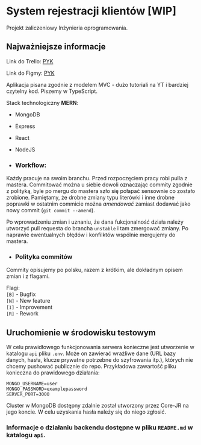 # System rejestracji klientów [WIP]

Projekt zaliczeniowy Inżynieria oprogramowania.

## Najważniejsze informacje

Link do Trello: [PYK](https://trello.com/projektinynieraiaoprogramowania)

Link do Figmy: [PYK](https://www.figma.com/file/Vjsph7n1hasTuwlSo9PbST/System-rejestracji-i-kolejkowania?node-id=116%3A369)

Aplikacja pisana zgodnie z modelem MVC - dużo tutoriali na YT i bardziej czytelny kod.
Piszemy w TypeScript.

Stack technologiczny **MERN**:

- MongoDB
- Express
- React
- NodeJS

- ### Workflow:

Każdy pracuje na swoim branchu. Przed rozpoczęciem pracy robi pulla z mastera. Commitować można u siebie dowoli
oznaczając commity zgodnie z polityką, byle po mergu do mastera szło się połapać sensownie co zostało zrobione.
Pamiętamy, że drobne zmiany typu literówki i inne drobne poprawki w ostatnim commicie można _amendować_ zamiast dodawać
jako nowy commit (`git commit --amend`).

Po wprowadzeniu zmian i uznaniu, że dana fukcjonalność działa należy utworzyć pull requesta do brancha `unstable` i tam
zmergować zmiany. Po naprawie ewentualnych błędów i konfilktów wspólnie mergujemy do mastera.

- ### Polityka commitów

Commity opisujemy po polsku, razem z krótkim, ale dokładnym opisem zmian i z flagami.

Flagi:\
`[B]` - Bugfix\
`[N]` - New feature\
`[I]` - Improvement\
`[R]` - Rework

## Uruchomienie w środowisku testowym

W celu prawidłowego funkcjonowania serwera konieczne jest utworzenie w katalogu `api` pliku `.env`. Może on zawierać
wrażliwe dane (URL bazy danych, hasła, klucze prywatne potrzebne do szyfrowania itp.), których nie chcemy pushować
publicznie do repo. Przykładowa zawartość pliku konieczna do prawidowego działania:

```
MONGO_USERNAME=user
MONGO_PASSWORD=examplepassword
SERVER_PORT=3000
```

Cluster w MongoDB dostępny zdalnie został utworzony przez Core-JR na jego koncie. W celu uzyskania hasła należy się do
niego zgłosić.

### Informacje o działaniu backendu dostępne w pliku `README.md` w katalogu `api`.
